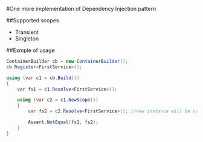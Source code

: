 #One more implementation of Dependency Injection pattern 

##Supported scopes
- Transient
- Singleton

##Exmple of usage 
```csharp
ContainerBuilder cb = new ContainerBuilder();
cb.Register<FirstService>();

using (var c1 = cb.Build())
{
    var fs1 = c1.Resolve<FirstService>();

    using (var c2 = c1.NewScope())
    {
        var fs2 = c2.Resolve<FirstService>(); //new instance will be created for new Scope

        Assert.NotEqual(fs1, fs2);
    }
}
```
